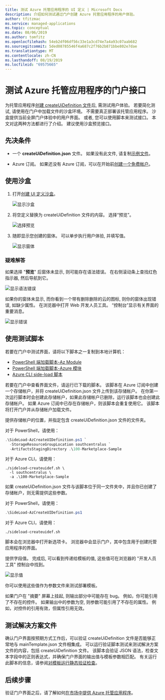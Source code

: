 ```yaml
---
title: 测试 Azure 托管应用程序的 UI 定义 | Microsoft Docs
description: 介绍如何测试通过门户创建 Azure 托管应用程序的用户体验。
author: tfitzmac
ms.service: managed-applications
ms.topic: conceptual
ms.date: 08/06/2019
ms.author: tomfitz
ms.openlocfilehash: 54eb2df06df56c33e1a3cd74e7a4a93c07aab682
ms.sourcegitcommit: 5ded08785546f4a687c2f76b2b871bbe802e7dae
ms.translationtype: MT
ms.contentlocale: zh-CN
ms.lasthandoff: 08/19/2019
ms.locfileid: "69575665"
---
```

# <a name="test-your-portal-interface-for-azure-managed-applications"></a>测试 Azure 托管应用程序的门户接口

为托管应用程序[创建 createUiDefinition 文件](create-uidefinition-overview.md)后, 需测试用户体验。 若要简化测试, 请使用在门户中加载文件的沙盒环境。 不需要真正部署该托管应用程序。 沙盒提供当前全屏门户体验中的用户界面。 或者, 您可以使用脚本来测试接口。 本文对这两种方法都进行了介绍。 建议使用沙盒预览接口。

## <a name="prerequisites"></a>先决条件

* 一个 **createUiDefinition.json** 文件。 如果没有此文件, 请复制[示例文件](https://github.com/Azure/azure-quickstart-templates/blob/master/100-marketplace-sample/createUiDefinition.json)。

* Azure 订阅。 如果还没有 Azure 订阅，可以在开始前[创建一个免费帐户](https://azure.microsoft.com/free/)。

## <a name="use-sandbox"></a>使用沙盒

1. 打开[创建 UI 定义沙盒](https://portal.azure.com/?feature.customPortal=false&#blade/Microsoft_Azure_CreateUIDef/SandboxBlade)。

   ![显示沙盒](./media/test-createuidefinition/show-sandbox.png)

1. 将空定义替换为 createUiDefinition 文件的内容。 选择“预览”。

   ![选择预览](./media/test-createuidefinition/select-preview.png)

1. 随即显示您创建的窗体。 可以单步执行用户体验, 并填写值。

   ![显示窗体](./media/test-createuidefinition/show-ui-form.png)

### <a name="troubleshooting"></a>疑难解答

如果选择 "**预览**" 后窗体未显示, 则可能存在语法错误。 在右侧滚动条上查找红色指示器, 然后导航到它。

![显示语法错误](./media/test-createuidefinition/show-syntax-error.png)

如果你的窗体未显示, 而你看到一个带有删除删除的云的图标, 则你的窗体出现错误, 如缺少属性。 在浏览器中打开 Web 开发人员工具。 “控制台”显示有关界面的重要消息。

![显示错误](./media/test-createuidefinition/show-error.png)

## <a name="use-test-script"></a>使用测试脚本

若要在门户中测试界面，请将以下脚本之一复制到本地计算机：

* [PowerShell 端加载脚本-Az Module](https://github.com/Azure/azure-quickstart-templates/blob/master/SideLoad-AzCreateUIDefinition.ps1)
* [PowerShell 端加载脚本-Azure 模块](https://github.com/Azure/azure-quickstart-templates/blob/master/SideLoad-CreateUIDefinition.ps1)
* [Azure CLI side-load 脚本](https://github.com/Azure/azure-quickstart-templates/blob/master/sideload-createuidef.sh)

若要在门户中查看界面文件，请运行已下载的脚本。 该脚本在 Azure 订阅中创建一个存储帐户，并将 createUiDefinition.json 文件上传到该存储帐户。 在你第一次运行脚本时会创建此存储帐户，如果此存储帐户已删除，运行该脚本也会创建此存储帐户。 如果 Azure 订阅中已存在存储帐户，则该脚本会重复使用它。 该脚本将打开门户并从存储帐户加载文件。

提供存储帐户的位置，并指定包含 createUiDefinition.json 文件的文件夹。

对于 PowerShell，请使用：

```powershell
.\SideLoad-AzCreateUIDefinition.ps1 `
  -StorageResourceGroupLocation southcentralus `
  -ArtifactsStagingDirectory .\100-Marketplace-Sample
```

对于 Azure CLI，请使用：

```azurecli
./sideload-createuidef.sh \
  -l southcentralus \
  -a .\100-Marketplace-Sample
```

如果 createUiDefinition.json 文件与该脚本位于同一文件夹中，并且你已创建了存储帐户，则无需提供这些参数。

对于 PowerShell，请使用：

```powershell
.\SideLoad-AzCreateUIDefinition.ps1
```

对于 Azure CLI，请使用：

```azurecli
./sideload-createuidef.sh
```

脚本会在浏览器中打开新选项卡。 浏览器中会显示门户，其中包含用于创建托管应用程序的界面。

提供字段值。 完成后, 可以看到传递给模板的值, 这些值可在浏览器的 "开发人员工具" 控制台中找到。

![显示值](./media/test-createuidefinition/show-json.png)

你可以使用这些值作为参数文件来测试部署模板。

如果门户在 "摘要" 屏幕上挂起, 则输出部分中可能存在 bug。 例如，你可能引用了不存在的控件。 如果输出中的参数为空, 则参数可能引用了不存在的属性。 例如，对控件的引用有效，但属性引用无效。

## <a name="test-your-solution-files"></a>测试解决方案文件

确认门户界面按预期方式工作后，可以验证 createUiDefinition 文件是否能够正常地与 mainTemplate.json 文件相集成。 可以运行验证脚本测试来测试解决方案文件的内容，包括 createUiDefinition 文件。 该脚本会验证 JSON 语法，检查文本字段中的正则表达式，并确保门户界面的输出值与模板参数相匹配。 有关运行此脚本的信息，请参阅[对模板运行静态验证检查](https://github.com/Azure/azure-quickstart-templates/tree/master/test/template-validation-tests)。

## <a name="next-steps"></a>后续步骤

验证门户界面之后，请了解如何[在市场中提供 Azure 托管应用程序](publish-marketplace-app.md)。
